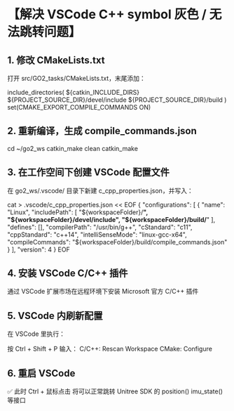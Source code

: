 # 【解决 VSCode C++ symbol 灰色 / 无法跳转问题】

## 1. 修改 CMakeLists.txt
打开 src/GO2_tasks/CMakeLists.txt，末尾添加：

include_directories(
    ${catkin_INCLUDE_DIRS}
    ${PROJECT_SOURCE_DIR}/devel/include
    ${PROJECT_SOURCE_DIR}/build
)
set(CMAKE_EXPORT_COMPILE_COMMANDS ON)

## 2. 重新编译，生成 compile_commands.json

cd ~/go2_ws
catkin_make clean
catkin_make

## 3. 在工作空间下创建 VSCode 配置文件
在 go2_ws/.vscode/ 目录下新建 c_cpp_properties.json，并写入：

cat > .vscode/c_cpp_properties.json << EOF
{
    "configurations": [
        {
            "name": "Linux",
            "includePath": [
                "\${workspaceFolder}/**",
                "\${workspaceFolder}/devel/include",
                "\${workspaceFolder}/build/**"
            ],
            "defines": [],
            "compilerPath": "/usr/bin/g++",
            "cStandard": "c11",
            "cppStandard": "c++14",
            "intelliSenseMode": "linux-gcc-x64",
            "compileCommands": "\${workspaceFolder}/build/compile_commands.json"
        }
    ],
    "version": 4
}
EOF

## 4. 安装 VSCode C/C++ 插件
通过 VSCode 扩展市场在远程环境下安装 Microsoft 官方 C/C++ 插件

## 5. VSCode 内刷新配置
在 VSCode 里执行：

按 Ctrl + Shift + P 输入：
C/C++: Rescan Workspace
CMake: Configure

## 6. 重启 VSCode

✅ 此时 Ctrl + 鼠标点击 将可以正常跳转 Unitree SDK 的 position() imu_state() 等接口
